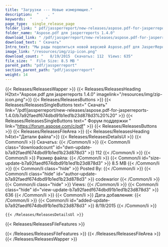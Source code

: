 ```yaml
---
title: "Загрузки --- Новые измеряющие." 
description:  "    . " 
keywords:  "    . " 
page_type:  single_release_page
folder_link: " pdf/jassperreport/new-releases/aspose.pdf-for-jasperreports-1.4.0/"
folder_name: "Aspose.pdf для jasperreports 1.4.0"
download_link: " /pdf/jassperreport/new-releases/aspose.pdf-for-jasperreports-1.4.0/b7a92faedf674dbd91b1ed1b23d878d3"
download_text: " Скачать"
Intro_text: "Мы рады поделиться новой версией Aspose.pdf для JasperReports с Follo ..."
image_link: "/resources/img/zip-icon.png"
download_count: "   8/19/2015  Скачатьs: 112  Views: 635"
file_size: "  File Size: 8.5 MB "
parent_path: "pdf/jassperreport"
section_parent_path: "pdf/jassperreport"
weight: 14
---
```


{{< Releases/ReleasesWapper >}}
  {{< Releases/ReleasesHeading H2txt="Aspose.pdf для jasperreports 1.4.0" imagelink="/resources/img/zip-icon.png">}}
  {{< Releases/ReleasesButtons >}}
    {{< Releases/ReleasesSingleButtons text=" Скачать" link="/pdf/jassperreport/new-releases/aspose.pdf-for-jasperreports-1.4.0/b7a92faedf674dbd91b1ed1b23d878d3%20%20" >}}
    {{< Releases/ReleasesSingleButtons text=" Форум поддержки " link="https://forum.aspose.com/c/pdf" >}}
  {{< Releases/ReleasesButtons >}}
  {{< Releases/ReleasesFileArea >}}
    {{< Releases/ReleasesHeading h4txt="Детали файла">}}
    {{< Releases/ReleasesDetailsUl >}}
            {{< Common/li  >}} Скачатьs: {{< /Common/li >}} 
      {{< Common/li class="downloadcount" id="dwn-update-b7a92faedf674dbd91b1ed1b23d878d3" >}} 112 {{< /Common/li >}} 
      {{< Common/li  >}} Размер файла: {{< /Common/li >}} 
      {{< Common/li id="size-update-b7a92faedf674dbd91b1ed1b23d878d3" >}} 8.5 MB {{< /Common/li >}} 
      {{< Common/li  class="hide" >}} Posted By: {{< /Common/li >}} 
      {{< Common/li class="hide" id="author-update-b7a92faedf674dbd91b1ed1b23d878d3" >}} codewarior {{< /Common/li >}} 
      {{< Common/li class="hide"  >}} Views: {{< /Common/li >}} 
      {{< Common/li class="hide" id="view-update-b7a92faedf674dbd91b1ed1b23d878d3" >}} 636 {{< /Common/li >}} 
      {{< Common/li  >}} Дата добавления: {{< /Common/li >}} 
      {{< Common/li id="added-update-b7a92faedf674dbd91b1ed1b23d878d3" >}} 8/19/2015 {{< /Common/li >}} 

    {{< /Releases/ReleasesDetailsUl >}}

  {{< Releases/ReleasesFileFeatures >}}
      
  {{< /Releases/ReleasesFileFeatures >}}
 {{< /Releases/ReleasesFileArea >}}
{{< /Releases/ReleasesWapper >}}


